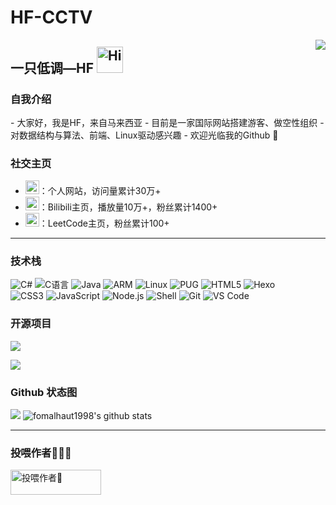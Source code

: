 # HF-CCTV
<img src="https://count.getloli.com/get/@:fomalhaut1998?theme=moebooru" align="right" />

## 一只低调—HF <img src="https://emojis.slackmojis.com/emojis/images/1588866973/8934/hellokittydance.gif?1588866973" alt="Hi" width="42" />

### 自我介绍
<div></div>
- 大家好，我是HF，来自马来西亚
- 目前是一家国际网站搭建游客、做空性组织
- 对数据结构与算法、前端、Linux驱动感兴趣
- 欢迎光临我的Github 🍧

### 社交主页

- <a href="https://hfz.pw"><img src="https://www.fomal.cc/favicon.ico" width="22" height="22" /></a>：个人网站，访问量累计30万+
- <a href="https://space.bilibili.com/391961194"><img src="https://www.bilibili.com/favicon.ico" width="22" height="22" /></a>：Bilibili主页，播放量10万+，粉丝累计1400+
- <a href="https://leetcode.cn/u/fomalhaut1998/"><img src="https://leetcode.cn/favicon.ico" width="22" height="22" /></a>：LeetCode主页，粉丝累计100+

---

### 技术栈
![C#](https://img.shields.io/badge/-C%20Sharp-%23239120?style=flat&amp;logo=C%20Sharp)
![C语言](https://img.shields.io/badge/-C%E8%AF%AD%E8%A8%80-%2313c9ae?style=flat&amp;logo=C&amp;logoColor=ffffff)
![Java](https://img.shields.io/badge/-Java-%23972fcd?style=flat&amp;logo=OPENJDK)
![ARM](https://img.shields.io/badge/-ARM-%23c9e735?style=flat&amp;logo=ARM&amp;logoColor=242424)
![Linux](https://img.shields.io/badge/-Linux-%23fcc624?style=flat&amp;logo=Linux&amp;logoColor=242424)
![PUG](https://img.shields.io/badge/-Pug-%23a86454?style=flat&amp;logo=PUG&amp;logoColor=ffffff)
![HTML5](https://img.shields.io/badge/-HTML5-%23E34C26?style=flat&amp;logo=html5&amp;logoColor=ffffff)
![Hexo](https://img.shields.io/badge/-Hexo-%230e83cd?style=flat&amp;logo=Hexo&amp;logoColor=ffffff)\
![CSS3](https://img.shields.io/badge/-CSS3-%23197CBE?style=flat&amp;logo=css3)
![JavaScript](https://img.shields.io/badge/-JavaScript-%23F7DF1C?style=flat&amp;logo=javascript&amp;logoColor=000000&amp;labelColor=%23ECD83E&amp;color=%23ECD83E)
![Node.js](https://img.shields.io/badge/-Node.js-%23579050?style=flat&amp;logo=node.js&amp;logoColor=ffffff)
![Shell](https://img.shields.io/badge/-Shell-%2389E051?style=flat&amp;logo=powershell&amp;logoColor=ffffff)
![Git](https://img.shields.io/badge/-Git-%23ED5A47?style=flat&amp;logo=git&amp;logoColor=%23ffffff)
![VS Code](https://img.shields.io/badge/-VSCode-%230066B8?style=flat&amp;logo=visual-studio-code)

### 开源项目
[![](https://github-readme-stats.vercel.app/api/pin/?username=fomalhaut1998&amp;repo=hexo-theme-Fomalhaut&amp;theme=tokyonight)](https://github.com/fomalhaut1998/hexo-theme-Fomalhaut)

[![](https://github-readme-stats.vercel.app/api/pin/?username=fomalhaut1998&amp;repo=fomalhaut1998.github.io&amp;theme=tokyonight)](https://github.com/fomalhaut1998/fomalhaut1998.github.io)

<!-- [![](https://github-readme-stats.vercel.app/api/pin/?username=fomalhaut1998&repo=DeleteSpace_and_Translation&theme=tokyonight)](https://github.com/fomalhaut1998/DeleteSpace_and_Translation)

-->

<!-- ### 编程语言 -->
<!-- ![Top Langs](https://github-readme-stats.vercel.app/api/top-langs/?username=fomalhaut1998&langs_count=6&theme=tokyonight) -->

### Github 状态图
[![](https://activity-graph.herokuapp.com/graph?username=fomalhaut1998&amp;theme=tokyonight)](https://github.com/ashutosh00710/github-readme-activity-graph)
![fomalhaut1998's github stats](https://github-readme-stats.vercel.app/api?username=fomalhaut1998&amp;show_icons=true&amp;theme=tokyonight)

---

### 投喂作者🍭🍭🍭

<a href="https://store.hfz.pw/buy/55" target="_blank" rel="noopener"><img style="height: 40px !important; width: 145px !important;" src="https://cdn.buymeacoffee.com/buttons/v2/default-blue.png" alt="投喂作者🍭" /></a>
